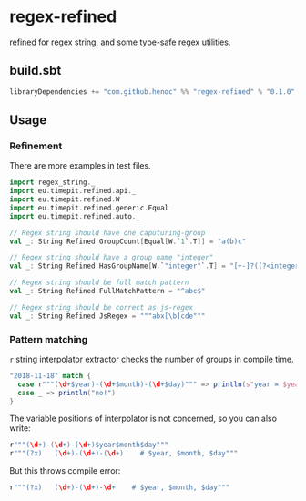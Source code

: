 # regex-refined

[refined](https://github.com/fthomas/refined) for regex string, and some type-safe regex utilities.

## build.sbt

```sbt
libraryDependencies += "com.github.henoc" %% "regex-refined" % "0.1.0"
```

## Usage

### Refinement

There are more examples in test files.

```scala
import regex_string._
import eu.timepit.refined.api._
import eu.timepit.refined.W
import eu.timepit.refined.generic.Equal
import eu.timepit.refined.auto._

// Regex string should have one caputuring-group
val _: String Refined GroupCount[Equal[W.`1`.T]] = "a(b)c"

// Regex string should have a group name "integer"
val _: String Refined HasGroupName[W.`"integer"`.T] = "[+-]?((?<integer>[0-9]*)[.])?[0-9]+"

// Regex string should be full match pattern
val _: String Refined FullMatchPattern = "^abc$"

// Regex string should be correct as js-regex
val _: String Refined JsRegex = """abx[\b]cde"""
```

### Pattern matching

`r` string interpolator extractor checks the number of groups in compile time.

```scala
"2018-11-18" match {
  case r"""(\d+$year)-(\d+$month)-(\d+$day)""" => println(s"year = $year, month = $month, day = $day")
  case _ => println("no!")
}
```

The variable positions of interpolator is not concerned, so you can also write:

```scala
r"""(\d+)-(\d+)-(\d+)$year$month$day"""
r"""(?x)   (\d+)-(\d+)-(\d+)    # $year, $month, $day"""
```

But this throws compile error:

```scala
r"""(?x)   (\d+)-(\d+)-\d+    # $year, $month, $day"""
```

